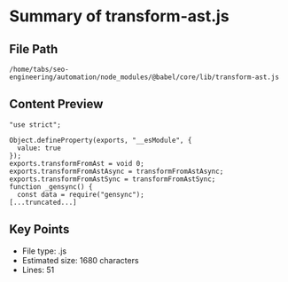 # Summary of transform-ast.js
  
## File Path
`/home/tabs/seo-engineering/automation/node_modules/@babel/core/lib/transform-ast.js`

## Content Preview
```
"use strict";

Object.defineProperty(exports, "__esModule", {
  value: true
});
exports.transformFromAst = void 0;
exports.transformFromAstAsync = transformFromAstAsync;
exports.transformFromAstSync = transformFromAstSync;
function _gensync() {
  const data = require("gensync");
[...truncated...]
```

## Key Points
- File type: .js
- Estimated size: 1680 characters
- Lines: 51
